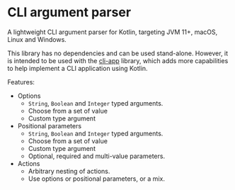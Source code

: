 # CLI argument parser

A lightweight CLI argument parser for Kotlin, targeting JVM 11+, macOS, Linux and Windows.

This library has no dependencies and can be used stand-alone.
However, it is intended to be used with the [cli-app](../cli-app) library, which adds more capabilities to help implement a CLI application using Kotlin.

Features:

- Options
  - `String`, `Boolean` and `Integer` typed arguments.
  - Choose from a set of value
  - Custom type argument
- Positional parameters
    - `String`, `Boolean` and `Integer` typed arguments.
    - Choose from a set of value
    - Custom type argument
    - Optional, required and multi-value parameters. 
- Actions
    - Arbitrary nesting of actions.
    - Use options or positional parameters, or a mix.
